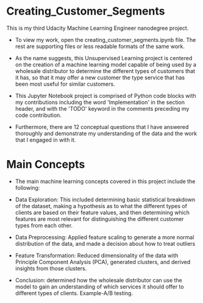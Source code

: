 # Creating_Customer_Segments
This is my third Udacity Machine Learning Engineer nanodegree project.

- To view my work, open the creating_customer_segments.ipynb file. The rest are supporting files or less readable formats of the same work.

- As the name suggests, this Unsupervised Learning project is centered on the creation of a machine learning model capable of being used by a wholesale distributor to determine the different types of customers that it has, so that it may offer a new customer the type service that has been most useful for similar customers.

- This Jupyter Notebook project is comprised of Python code blocks with my contributions including the word 'Implementation' in the section header, and with the 'TODO' keyword in the comments preceding my code contribution. 

- Furthermore, there are 12 conceptual questions that I have answered thoroughly and demonstrate my understanding of the data and the work that I engaged in with it.

# Main Concepts
- The main machine learning concepts covered in this project include the following:

- Data Exploration: This included determining basic statistical breakdown of the dataset, making a hypothesis as to what the different types of clients are based on their feature values, and then determining which features are most relevant for distinguishing the different customer types from each other.
- Data Preprocessing: Applied feature scaling to generate a more normal distribution of the data, and made a decision about how to treat outliers
- Feature Transformation: Reduced dimensionality of the data with Principle Component Analysis (PCA), generated clusters, and derived insights from those clusters.
- Conclusion: determined how the wholesale distributor can use the model to gain an understanding of which services it should offer to different types of clients. Example-A/B testing.
